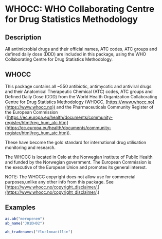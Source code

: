 # WHOCC: WHO Collaborating Centre for Drug Statistics Methodology

## Description

All antimicrobial drugs and their official names, ATC codes, ATC groups and defined daily dose (DDD) are included in this package, using the WHO Collaborating Centre for Drug Statistics Methodology.

## WHOCC

 This package contains all ~550 antibiotic, antimycotic and antiviral drugs and their Anatomical Therapeutic Chemical (ATC) codes, ATC groups and Defined Daily Dose (DDD) from the World Health Organization Collaborating Centre for Drug Statistics Methodology (WHOCC, [https://www.whocc.no](https://www.whocc.no)) and the Pharmaceuticals Community Register of the European Commission ([https://ec.europa.eu/health/documents/community-register/html/reg_hum_atc.htm](https://ec.europa.eu/health/documents/community-register/html/reg_hum_atc.htm)).

These have become the gold standard for international drug utilisation monitoring and research.

The WHOCC is located in Oslo at the Norwegian Institute of Public Health and funded by the Norwegian government. The European Commission is the executive of the European Union and promotes its general interest.

NOTE: The WHOCC copyright does not allow use for commercial purposes,unlike any other info from this package. See [https://www.whocc.no/copyright_disclaimer/.](https://www.whocc.no/copyright_disclaimer/.)

## Examples

```r
as.ab("meropenem")
ab_name("J01DH02")

ab_tradenames("flucloxacillin")
```



